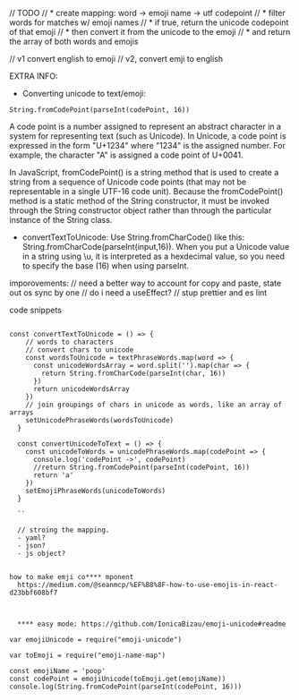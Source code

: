 // TODO
// * create mapping: word -> emoji name -> utf codepoint
// * filter words for matches w/ emoji names
// * if true, return the unicode codepoint of that emoji
// * then convert it from the unicode to the emoji 
// * and return the array of both words and emojis

// v1 convert english to emoji
// v2, convert emji to english


EXTRA INFO: 
* Converting unicode to text/emoji:

``` 
String.fromCodePoint(parseInt(codePoint, 16))

```

A code point is a number assigned to represent an abstract character in a system for representing text (such as Unicode). In Unicode, a code point is expressed in the form "U+1234" where "1234" is the assigned number. For example, the character "A" is assigned a code point of U+0041.

In JavaScript, fromCodePoint() is a string method that is used to create a string from a sequence of Unicode code points (that may not be representable in a single UTF-16 code unit). Because the fromCodePoint() method is a static method of the String constructor, it must be invoked through the String constructor object rather than through the particular instance of the String class.

* convertTextToUnicode:
Use String.fromCharCode() like this: String.fromCharCode(parseInt(input,16)). When you put a Unicode value in a string using \u, it is interpreted as a hexdecimal value, so you need to specify the base (16) when using parseInt.

imporovements:
  // need a better way to account for copy and paste, state out os sync by one
  // do i need a useEffect?
  // stup prettier and es lint



code snippets

```

const convertTextToUnicode = () => {
    // words to characters
    // convert chars to unicode
    const wordsToUnicode = textPhraseWords.map(word => {
      const unicodeWordsArray = word.split('').map(char => {
        return String.fromCharCode(parseInt(char, 16))
      })
      return unicodeWordsArray
    })
    // join groupings of chars in unicode as words, like an array of arrays
    setUnicodePhraseWords(wordsToUnicode)
  }

  const convertUnicodeToText = () => {
    const unicodeToWords = unicodePhraseWords.map(codePoint => {
      console.log('codePoint ->', codePoint)
      //return String.fromCodePoint(parseInt(codePoint, 16))
      return 'a'
    })
    setEmojiPhraseWords(unicodeToWords)
  }

  ``

  // stroing the mapping. 
  - yaml?
  - json?
  - js object?


how to make emji co**** mponent
  https://medium.com/@seanmcp/%EF%B8%8F-how-to-use-emojis-in-react-d23bbf608bf7



  **** easy mode: https://github.com/IonicaBizau/emoji-unicode#readme

var emojiUnicode = require("emoji-unicode")

var toEmoji = require("emoji-name-map")

const emojiName = 'poop'
const codePoint = emojiUnicode(toEmoji.get(emojiName))
console.log(String.fromCodePoint(parseInt(codePoint, 16)))